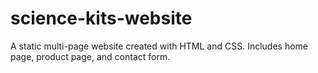 # science-kits-website
A static multi-page website created with HTML and CSS. Includes home page, product page, and contact form.
